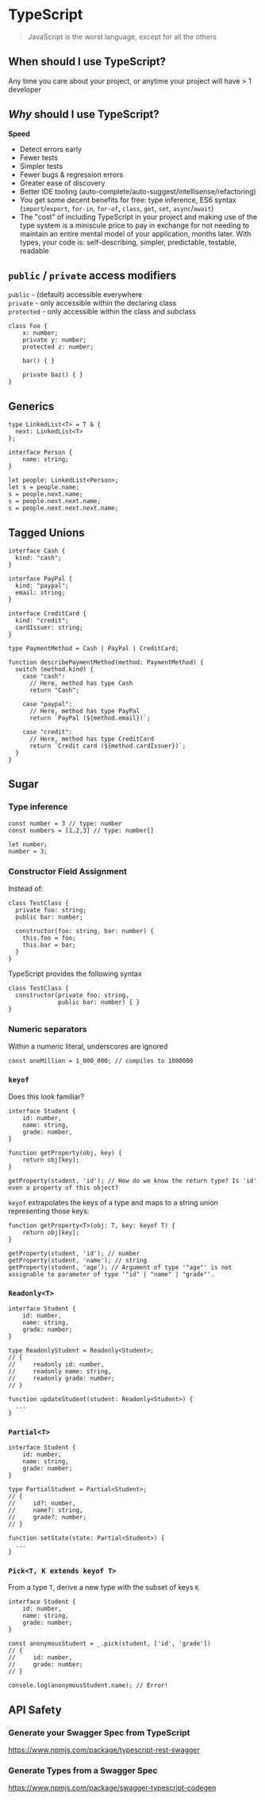 # TypeScript

> JavaScript is the worst language, except for all the others

## When should I use TypeScript?
Any time you care about your project, or anytime your project will have > 1 developer

## _Why_ should I use TypeScript?
**Speed**
- Detect errors early
- Fewer tests
- Simpler tests
- Fewer bugs & regression errors
- Greater ease of discovery
- Better IDE tooling (auto-complete/auto-suggest/intellisense/refactoring)
- You get some decent benefits for free: type inference, 
ES6 syntax (`import`/`export`, `for-in`, `for-of`, `class`, `get`, `set`, `async`/`await`)
- The "cost" of including TypeScript in your project and making use of the type system is a miniscule price to pay in exchange for not needing to maintain an entire mental model of your application, months later. With types, your code is: self-describing, simpler, predictable, testable, readable



## `public` / `private` access modifiers
`public` - (default) accessible everywhere  
`private` - only accessible within the declaring class  
`protected` - only accessible within the class and subclass
```
class Foo {
    x: number;
    private y: number;
    protected z: number;

    bar() { }

    private baz() { }
}
```

## Generics

```
type LinkedList<T> = T & {
  next: LinkedList<T>
};

interface Person {
    name: string;
}

let people: LinkedList<Person>;
let s = people.name;
s = people.next.name;
s = people.next.next.name;
s = people.next.next.next.name;
```

## Tagged Unions
```
interface Cash {
  kind: "cash";
}

interface PayPal {
  kind: "paypal";
  email: string;
}

interface CreditCard {
  kind: "credit";
  cardIssuer: string;
}

type PaymentMethod = Cash | PayPal | CreditCard;

function describePaymentMethod(method: PaymentMethod) {
  switch (method.kind) {
    case "cash":
      // Here, method has type Cash
      return "Cash";

    case "paypal":
      // Here, method has type PayPal
      return `PayPal (${method.email})`;

    case "credit":
      // Here, method has type CreditCard
      return `Credit card (${method.cardIssuer})`;
  }
}
```

## Sugar

### Type inference
```
const number = 3 // type: number
const numbers = [1,2,3] // type: number[]
```

```
let number;
number = 3;
```

### Constructor Field Assignment
Instead of:
```
class TestClass {
  private foo: string;
  public bar: number;

  constructor(foo: string, bar: number) {
    this.foo = foo;
    this.bar = bar;
  }
}
```

TypeScript provides the following syntax
```
class TestClass {
  constructor(private foo: string,
              public bar: number) { }
}
```

### Numeric separators

Within a numeric literal, underscores are ignored
```
const oneMillion = 1_000_000; // compiles to 1000000
```

### `keyof`

Does this look familiar?
```
interface Student {
    id: number,
    name: string,
    grade: number,
}

function getProperty(obj, key) {
    return obj[key];
}

getProperty(student, 'id'); // How do we know the return type? Is 'id' even a property of this object?
```

`keyof` extrapolates the keys of a type and maps to a string union representing those keys:

```
function getProperty<T>(obj: T, key: keyof T) {
    return obj[key];
}

getProperty(student, 'id'); // number
getProperty(student, 'name'); // string
getProperty(student, 'age'); // Argument of type '"age"' is not assignable to parameter of type '"id" | "name" | "grade"'.
```


### `Readonly<T>`

```
interface Student {
    id: number,
    name: string,
    grade: number;
}

type ReadonlyStudent = Readonly<Student>;
// {
//     readonly id: number,
//     readonly name: string,
//     readonly grade: number;
// }

function updateStudent(student: Readonly<Student>) {
  ...
}
```


### `Partial<T>`

```
interface Student {
    id: number,
    name: string,
    grade: number;
}

type PartialStudent = Partial<Student>;
// {
//     id?: number,
//     name?: string,
//     grade?: number;
// }

function setState(state: Partial<Student>) {
  ...
}
```

### `Pick<T, K extends keyof T>`
From a type `T`, derive a new type with the subset of keys `K`
```
interface Student {
    id: number,
    name: string,
    grade: number;
}

const anonymousStudent = _.pick(student, ['id', 'grade'])
// {
//     id: number,
//     grade: number;
// }

console.log(anonymousStudent.name); // Error!
```


## API Safety


### Generate your Swagger Spec from TypeScript
https://www.npmjs.com/package/typescript-rest-swagger

### Generate Types from a Swagger Spec
https://www.npmjs.com/package/swagger-typescript-codegen